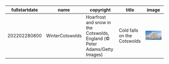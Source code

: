 |fullstartdate|name|copyright|title|image|
|--|--|--|--|--|
202202280800|WinterCotswolds|Hoarfrost and snow in the Cotswolds, England (© Peter Adams/Getty Images)|Cold falls on the Cotswolds|![](/en-US/2022/03/202202280800WinterCotswolds.jpg)|
